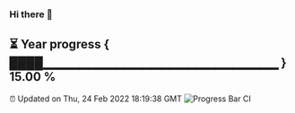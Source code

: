 ### Hi there 👋
⏳ Year progress { ████▁▁▁▁▁▁▁▁▁▁▁▁▁▁▁▁▁▁▁▁▁▁▁▁▁▁ } 15.00 %
---
⏰ Updated on Thu, 24 Feb 2022 18:19:38 GMT
![Progress Bar CI](https://github.com/liununu/liununu/workflows/Progress%20Bar%20CI/badge.svg)

